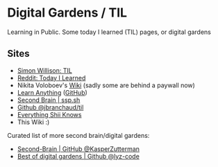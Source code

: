 # Digital Gardens / TIL

Learning in Public. Some today I learned (TIL) pages, or digital gardens

## Sites

- [Simon Willison: TIL](https://til.simonwillison.net/)
- [Reddit: Today I Learned](https://www.reddit.com/r/todayilearned/)
- Nikita Voloboev's [Wiki](https://wiki.nikiv.dev/) (sadly some are behind a
  paywall now)
- [Learn Anything](https://learn-anything.xyz/)
  ([GitHub](https://github.com/learn-anything/learn-anything))
- [Second Brain | ssp.sh](https://www.ssp.sh/brain/)
- [Github @jbranchaud/til](https://github.com/jbranchaud/til/)
- [Everything Shii Knows](https://shii.bibanon.org/shii.org/knows/Everything_Shii_Knows.html)
- This Wiki :)

Curated list of more second brain/digital gardens:

- [Second-Brain | GitHub @KasperZutterman](https://github.com/KasperZutterman/Second-Brain)
- [Best of digital gardens | Github @lyz-code](https://github.com/lyz-code/best-of-digital-gardens)

